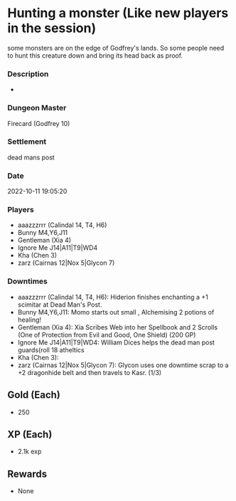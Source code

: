 # Hunting a monster (Like new players in the session)
some monsters are on the edge of Godfrey's lands. So some people need to hunt this creature down and bring its head back as proof.
### Description
-
### Dungeon Master
Firecard (Godfrey 10)
### Settlement
dead mans post
### Date
2022-10-11 19:05:20
### Players
* aaazzzrrr (Calindal 14, T4, H6)
* Bunny M4,Y6,J11
* Gentleman (Xia 4)
* Ignore Me J14|A11|T9|WD4
* Kha (Chen 3)
* zarz (Cairnas 12|Nox 5|Glycon 7)
### Downtimes
* aaazzzrrr (Calindal 14, T4, H6): Hiderion finishes enchanting a +1 scimitar at Dead Man's Post.
* Bunny M4,Y6,J11: Momo starts out small , Alchemising 2 potions of healing!
* Gentleman (Xia 4): Xia Scribes Web into her Spellbook and 2 Scrolls (One of Protection from Evil and Good, One Shield) (200 GP)
* Ignore Me J14|A11|T9|WD4: William Dices helps the dead man post guards(roll  18 atheltics
* Kha (Chen 3): 
* zarz (Cairnas 12|Nox 5|Glycon 7): Glycon uses one downtime scrap to a +2 dragonhide belt and then travels to Kasr. (1/3)
## Gold (Each)
* 250
## XP (Each)
* 2.1k exp
## Rewards
* None